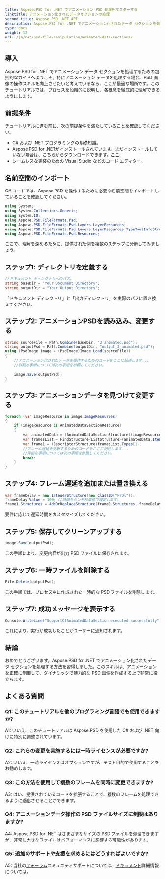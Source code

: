 ```yaml
---
title: Aspose.PSD for .NET でアニメーション PSD 処理をマスターする
linktitle: アニメーション化されたデータセクションの処理
second_title: Aspose.PSD .NET API
description: Aspose.PSD for .NET でアニメーション化されたデータ セクションを処理するためのステップ バイ ステップ ガイドを使用して、C# スキルを強化します。今すぐダウンロードして、シームレスな PSD 操作を体験してください。
type: docs
weight: 12
url: /ja/net/psd-file-manipulation/animated-data-sections/
---
```

## 導入
Aspose.PSD for .NET でアニメーション データ セクションを処理するための包括的なガイドへようこそ。特にアニメーション データを処理する場合、PSD 画像の操作スキルを向上させたいと考えているなら、ここが最適な場所です。このチュートリアルでは、プロセスを段階的に説明し、各概念を徹底的に理解できるようにします。
## 前提条件
チュートリアルに進む前に、次の前提条件を満たしていることを確認してください。
- C# および .NET プログラミングの基礎知識。
-  Aspose.PSD for .NETがインストールされています。まだインストールしていない場合は、こちらからダウンロードできます。[ここ](https://releases.aspose.com/psd/net/).
- シームレスな実装のための Visual Studio などのコード エディター。
## 名前空間のインポート
C# コードでは、Aspose.PSD を操作するために必要な名前空間をインポートしていることを確認してください。
```csharp
using System;
using System.Collections.Generic;
using System.IO;
using Aspose.PSD.FileFormats.Psd;
using Aspose.PSD.FileFormats.Psd.Layers.LayerResources;
using Aspose.PSD.FileFormats.Psd.Layers.LayerResources.TypeToolInfoStructures;
using Aspose.PSD.FileFormats.Psd.Resources;
```
ここで、理解を深めるために、提供された例を複数のステップに分解してみましょう。
## ステップ1: ディレクトリを定義する
```csharp
//ドキュメント ディレクトリへのパス。
string baseDir = "Your Document Directory";
string outputDir = "Your Output Directory";
```
「ドキュメント ディレクトリ」と「出力ディレクトリ」を実際のパスに置き換えてください。
## ステップ2: アニメーションPSDを読み込み、変更する
```csharp
string sourceFile = Path.Combine(baseDir, "3_animated.psd");
string outputPsd = Path.Combine(outputDir, "output_3_animated.psd");
using (PsdImage image = (PsdImage)Image.Load(sourceFile))
{
    //アニメーション化されたデータを操作するためのコードをここに記述します...
    //詳細な手順については次の手順を参照してください。
    
    image.Save(outputPsd);
}
```
## ステップ3: アニメーションデータを見つけて変更する
```csharp
foreach (var imageResource in image.ImageResources)
{
    if (imageResource is AnimatedDataSectionResource)
    {
        var animatedData = (AnimatedDataSectionStructure)(imageResource as AnimatedDataSectionResource).AnimatedDataSection;
        var framesList = FindStructure<ListStructure>(animatedData.Items, "FrIn");
        var frame1 = (DescriptorStructure)framesList.Types[1];
        //フレーム遅延を更新するためのコードをここに記述します...
        //詳細な手順については次の手順を参照してください。
        break;
    }
}
```
## ステップ4: フレーム遅延を追加または置き換える
```csharp
var frameDelay = new IntegerStructure(new ClassID("FrDl"));
frameDelay.Value = 100; //時間をセンチ秒単位で設定します。
frame1.Structures = AddOrReplaceStructure(frame1.Structures, frameDelay);
```
要件に応じて遅延時間をカスタマイズしてください。
## ステップ5: 保存してクリーンアップする
```csharp
image.Save(outputPsd);
```
この手順により、変更内容が出力 PSD ファイルに保存されます。
## ステップ6: 一時ファイルを削除する
```csharp
File.Delete(outputPsd);
```
この手順では、プロセス中に作成された一時的な PSD ファイルを削除します。
## ステップ7: 成功メッセージを表示する
```csharp
Console.WriteLine("SupportOfAnimatedDataSection executed successfully");
```
これにより、実行が成功したことがユーザーに通知されます。
## 結論

おめでとうございます。Aspose.PSD for .NET でアニメーション化されたデータ セクションを処理する方法を習得しました。このスキルは、アニメーションを正確に制御して、ダイナミックで魅力的な PSD 画像を作成する上で非常に役立ちます。

## よくある質問

### Q1: このチュートリアルを他のプログラミング言語でも使用できますか?

A1: いいえ、このチュートリアルは Aspose.PSD を使用した C# および .NET 向けに特別に調整されています。

### Q2: これらの変更を実施するには一時ライセンスが必要ですか?

A2: いいえ、一時ライセンスはオプションですが、テスト目的で使用することをお勧めします。

### Q3: この方法を使用して複数のフレームを同時に変更できますか?

A3: はい、提供されているコードを拡張することで、複数のフレームを処理できるように適応させることができます。

### Q4: アニメーションデータ操作の PSD ファイルサイズに制限はありますか?

A4: Aspose.PSD for .NET はさまざまなサイズの PSD ファイルを処理できますが、非常に大きなファイルはパフォーマンスに影響する可能性があります。

### Q5: 追加のサポートや支援を求めるにはどうすればよいですか?

 A5: 当社の[フォーラム](https://forum.aspose.com/c/psd/34)コミュニティサポートについては、[ドキュメント](https://reference.aspose.com/psd/net/)詳細情報については。